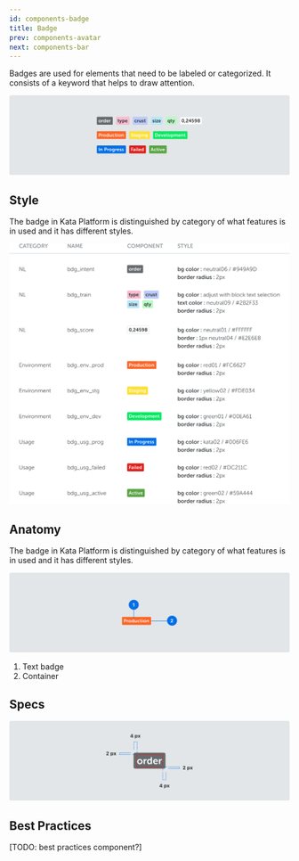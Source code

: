 ```yaml
---
id: components-badge
title: Badge
prev: components-avatar
next: components-bar
---
```


<text-primary>

Badges are used for elements that need to be labeled or categorized. It consists of a keyword that helps to draw attention.

</text-primary>

![badge/img-1](../../assets/images/design/components/badge/img-1.png)

## Style

The badge in Kata Platform is distinguished by category of what features is in used and it has different styles.

![badge/style-table](../../assets/images/design/components/badge/style-table.png)

## Anatomy

The badge in Kata Platform is distinguished by category of what features is in used and it has different styles.

![badge/img-2](../../assets/images/design/components/badge/img-2.png)

1. Text badge
2. Container

## Specs

![badge/img-3](../../assets/images/design/components/badge/img-3.png)

## Best Practices

[TODO: best practices component?]
